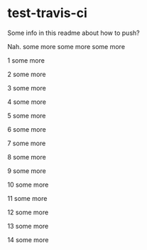 # test-travis-ci

Some info in this readme about how to push?

Nah.
some more
some more
some more

1 some more


2 some more


3 some more


4 some more


5 some more


6 some more


7 some more


8 some more


9 some more


10 some more


11 some more


12 some more


13 some more


14 some more

